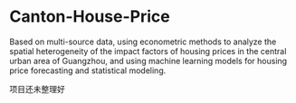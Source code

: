 # Canton-House-Price
 Based on multi-source data, using econometric methods to analyze the spatial heterogeneity of the impact factors of housing prices in the central urban area of Guangzhou, and using machine learning models for housing price forecasting and statistical modeling.

项目还未整理好
